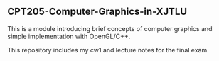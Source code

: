 ## CPT205-Computer-Graphics-in-XJTLU
This is a module introducing brief concepts of computer graphics and simple implementation with OpenGL/C++.

This repository includes my cw1 and lecture notes for the final exam.
